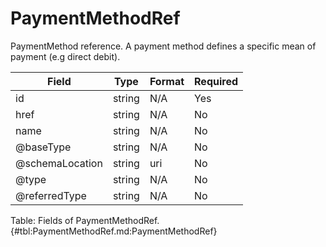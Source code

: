 <!--
    ATTENTION: This file was generated via gradle!
               Do NOT manually edit this file! Any such changes will be overwritten!
-->

# PaymentMethodRef

PaymentMethod reference.
A payment method defines a specific mean of payment (e.g direct debit).

| Field | Type | Format | Required |
|-------|---|--------|---|
| id | string | N/A | Yes |
| href | string | N/A | No |
| name | string | N/A | No |
| \@baseType | string | N/A | No |
| \@schemaLocation | string | uri | No |
| \@type | string | N/A | No |
| \@referredType | string | N/A | No |

Table: Fields of PaymentMethodRef. {#tbl:PaymentMethodRef.md:PaymentMethodRef}
